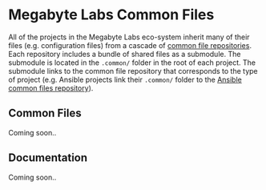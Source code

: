 # Megabyte Labs Common Files

All of the projects in the Megabyte Labs eco-system inherit many of their files (e.g. configuration files) from a cascade of [common file repositories](https://gitlab.com/megabyte-labs/common). Each repository includes a bundle of shared files as a submodule. The submodule is located in the `.common/` folder in the root of each project. The submodule links to the common file repository that corresponds to the type of project (e.g. Ansible projects link their `.common/` folder to the [Ansible common files repository](https://gitlab.com/megabyte-labs/common/ansible)).

## Common Files

Coming soon..

## Documentation

Coming soon..
